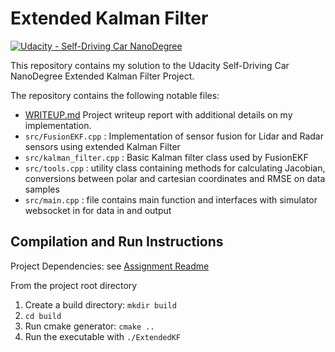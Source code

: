 # Extended Kalman Filter
[![Udacity - Self-Driving Car NanoDegree](https://s3.amazonaws.com/udacity-sdc/github/shield-carnd.svg)](http://www.udacity.com/drive)


This repository contains my solution to the Udacity Self-Driving Car NanoDegree Extended Kalman Filter Project.

The repository contains the following notable files:

* [WRITEUP.md](WRITEUP.md) Project writeup report with additional details on my implementation.
* `src/FusionEKF.cpp` : Implementation of sensor fusion for Lidar and Radar sensors using extended Kalman Filter
* `src/kalman_filter.cpp` : Basic Kalman filter class used by FusionEKF
* `src/tools.cpp` : utility class containing methods for calculating Jacobian, conversions between polar and cartesian coordinates and RMSE on data samples
* `src/main.cpp` : file contains main function and interfaces with simulator websocket in for data in and output  

## Compilation and Run Instructions

Project Dependencies: see [Assignment Readme](Docs/README.md)

From the project root directory

1. Create a build directory: `mkdir build`
2. `cd build`
3. Run cmake generator: `cmake ..`
4. Run the executable with `./ExtendedKF`
